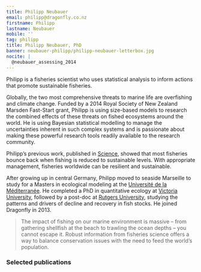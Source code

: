 ```yaml
---
title: Philipp Neubauer
email: philipp@dragonfly.co.nz
firstname: Philipp
lastname: Neubauer
mobile: ''
tag: philipp
title: Philipp Neubauer, PhD
banner: neubauer-philipp/philipp-neubauer-letterbox.jpg
nocite: |
  @neubauer_assessing_2014
---
```


Philipp is a fisheries scientist who uses statistical analysis to inform actions that promote sustainable fisheries. 
<!--more-->


Globally, the two most comprehensive threats to marine life are overfishing and climate 
change. Funded by a 2014 Royal Society of New Zealand Marsden Fast-Start grant, 
Philipp is using size-based models to research the combined effects of these threats on fished ecosystems around the world. He is using Bayesian statistical modelling to manage the uncertainties inherent in such complex systems and is passionate about making these powerful research tools readily available to the research community. 

Philipp’s previous work, published in [Science](http://www.sciencemag.org/content/340/6130/347.abstract), 
showed that most fisheries bounce back when fishing is reduced to sustainable levels. With appropriate management,
fisheries worldwide can be resilient and sustainable.

After growing up in central Germany, Philipp moved to seaside Marseille to study for a 
Masters in ecological modeling at the [Université de la Méditerranée](http://www.imbe.fr/?lang=fr). He completed a PhD in 
quantitative ecology at [Victoria University](http://www.victoria.ac.nz/sbs/research-centres-institutes/vucel),
followed by a post-doc at [Rutgers University](http://marine.rutgers.edu/~ojensen/),
studying the patterns and drivers of decline and recovery in fish stocks. He joined 
Dragonfly in 2013. 

> The impact of fishing on our marine environment is massive – from gathering shellfish at 
the beach to trawling the ocean depths – you cannot escape it. Robust information from 
fisheries science offers a way to balance conservation issues with the need to 
feed the world’s population.


### Selected publications

